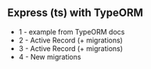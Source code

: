 ## Express (ts) with TypeORM

- 1 - example from TypeORM docs
- 2 - Active Record (+ migrations)
- 3 - Active Record (+ migrations)
- 4 - New migrations

